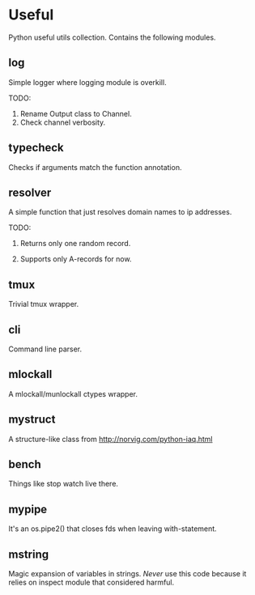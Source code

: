 Useful
======

Python useful utils collection. Contains the following modules.


log
---

Simple logger where logging module is overkill.

TODO:

1. Rename Output class to Channel.
1. Check channel verbosity.


typecheck
---------

Checks if arguments match the function annotation.


resolver
--------

A simple function that just resolves domain names to ip addresses.

TODO:

1. Returns only one random record.

1. Supports only A-records for now.


tmux
----

Trivial tmux wrapper.


cli
---

Command line parser.


mlockall
--------

A mlockall/munlockall ctypes wrapper.


mystruct
--------

A structure-like class from http://norvig.com/python-iaq.html


bench
-----

Things like stop watch live there.


mypipe
------

It's an os.pipe2() that closes fds when leaving with-statement.


mstring
-------

Magic expansion of variables in strings. *Never* use this code
because it relies on inspect module that considered harmful.
